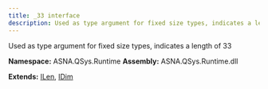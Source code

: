 ```yaml
---
title: _33 interface
description: Used as type argument for fixed size types, indicates a length of 33 
---
```


Used as type argument for fixed size types, indicates a length of 33 

**Namespace:** ASNA.QSys.Runtime
**Assembly:** ASNA.QSys.Runtime.dll

**Extends:** [ILen](/reference/runtime/qsys-runtime/i-len.html), [IDim](/reference/runtime/qsys-runtime/i-dim.html)
<br>
<br>
